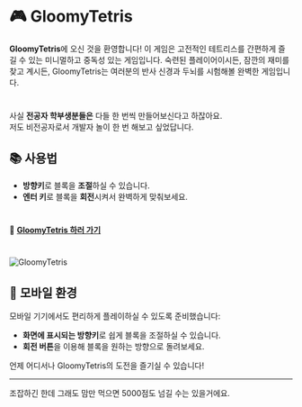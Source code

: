 # 🎮 GloomyTetris

**GloomyTetris**에 오신 것을 환영합니다! 이 게임은 고전적인 테트리스를 간편하게 즐길 수 있는 미니멀하고 중독성 있는 게임입니다. 숙련된 플레이어이시든, 잠깐의 재미를 찾고 계시든, GloomyTetris는 여러분의 반사 신경과 두뇌를 시험해볼 완벽한 게임입니다.

#
사실 **전공자 학부생분들은** 다들 한 번씩 만들어보신다고 하잖아요. \
저도 비전공자로서 개발자 놀이 한 번 해보고 싶었답니다.


## 📚 사용법

- **방향키**로 블록을 **조절**하실 수 있습니다.
- **엔터 키**로 블록을 **회전**시켜서 완벽하게 맞춰보세요.

#
🔗 **[GloomyTetris 하러 가기](https://gloomystore.github.io/gloomytetris/)**


#
#
![GloomyTetris](https://cdn.gloomy-store.com/tetris/image.webp)

## 📱 모바일 환경

모바일 기기에서도 편리하게 플레이하실 수 있도록 준비했습니다:

- **화면에 표시되는 방향키**로 쉽게 블록을 조절하실 수 있습니다.
- **회전 버튼**을 이용해 블록을 원하는 방향으로 돌려보세요.

언제 어디서나 GloomyTetris의 도전을 즐기실 수 있습니다!

---

조잡하긴 한데 그래도 맘만 먹으면 5000점도 넘길 수는 있을거에요.
